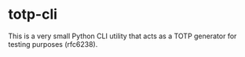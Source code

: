 # totp-cli
This is a very small Python CLI utility that acts as a TOTP generator for testing purposes (rfc6238).
